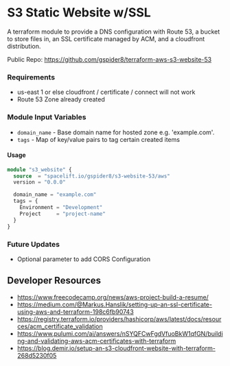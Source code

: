 # S3 Static Website w/SSL
A terraform module to provide a DNS configuration with Route 53, a bucket to store files in,
an SSL certificate managed by ACM, and a cloudfront distribution.

Public Repo: https://github.com/gspider8/terraform-aws-s3-website-53

### Requirements
- us-east 1 or else cloudfront / certificate / connect will not work
- Route 53 Zone already created

### Module Input Variables
- `domain_name` - Base domain name for hosted zone e.g. 'example.com'.
- `tags` - Map of key/value pairs to tag certain created items

#### Usage
```terraform
module "s3_website" {
  source  = "spacelift.io/gspider8/s3-website-53/aws"
  version = "0.0.0"

  domain_name = "example.com"
  tags = {
    Environment = "Development"
    Project     = "project-name"
  }
}
```
### 

### Future Updates

- Optional parameter to add CORS Configuration

## Developer Resources

- https://www.freecodecamp.org/news/aws-project-build-a-resume/
- https://medium.com/@Markus.Hanslik/setting-up-an-ssl-certificate-using-aws-and-terraform-198c6fb90743
- https://registry.terraform.io/providers/hashicorp/aws/latest/docs/resources/acm_certificate_validation
- https://www.pulumi.com/ai/answers/nSYQFCwFgdVfuoBkW1qfGN/building-and-validating-aws-acm-certificates-with-terraform
- https://blog.demir.io/setup-an-s3-cloudfront-website-with-terraform-268d5230f05
